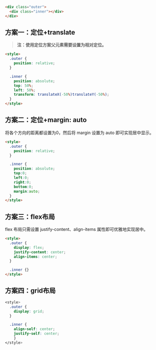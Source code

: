~~~html
<div class="outer">
  <div class="inner"></div>
</div>
~~~

## 方案一：**定位+translate**

> **注：使用定位方案父元素需要设置为相对定位。**

~~~html
<style>
  .outer {
    position: relative; 
  }

  .inner {
    position: absolute;
    top: 50%;
    left: 50%;
    transform: translateX(-50%)translateY(-50%);
  }
</style>
~~~

## 方案二：**定位+margin: auto**

将各个方向的距离都设置为0，然后将 margin 设置为 auto 即可实现居中显示。

~~~html
<style>
  .outer {
    position: relative;
  }

  .inner {
    position: absolute;
    top:0;
    left:0;
    right:0;
    bottom:0;
    margin:auto;
  }
</style>
~~~

## 方案三：**flex布局**

flex 布局只需设置 justify-content、align-items 属性即可优雅地实现居中。

~~~html
<style>
  .outer {
    display: flex;
    justify-content: center;
    align-items: center;
  }

  .inner {}
</style>
~~~



## 方案四：grid布局

~~~css
<style>
  .outer {
    display: grid;
  }

  .inner {
    align-self: center;
    justify-self: center;
	}
</style>
~~~

